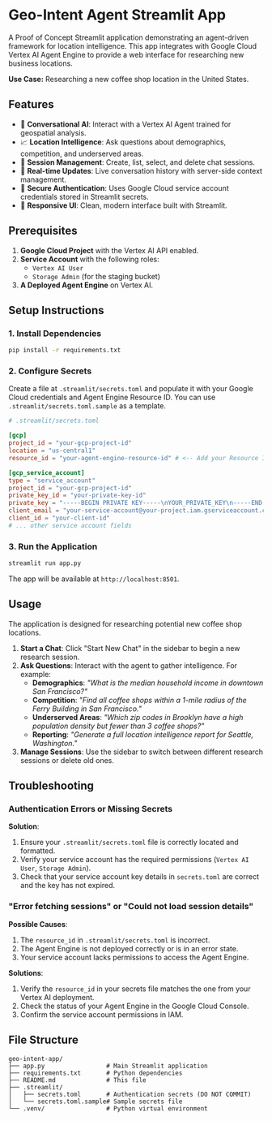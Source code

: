 # Geo-Intent Agent Streamlit App

A Proof of Concept Streamlit application demonstrating an agent-driven framework for location intelligence. This app integrates with Google Cloud Vertex AI Agent Engine to provide a web interface for researching new business locations.

**Use Case:** Researching a new coffee shop location in the United States.

## Features

- 🤖 **Conversational AI**: Interact with a Vertex AI Agent trained for geospatial analysis.
- 📈 **Location Intelligence**: Ask questions about demographics, competition, and underserved areas.
- 📝 **Session Management**: Create, list, select, and delete chat sessions.
- 🔄 **Real-time Updates**: Live conversation history with server-side context management.
- 🔐 **Secure Authentication**: Uses Google Cloud service account credentials stored in Streamlit secrets.
- 📱 **Responsive UI**: Clean, modern interface built with Streamlit.

## Prerequisites

1.  **Google Cloud Project** with the Vertex AI API enabled.
2.  **Service Account** with the following roles:
    *   `Vertex AI User`
    *   `Storage Admin` (for the staging bucket)
3.  **A Deployed Agent Engine** on Vertex AI.

## Setup Instructions

### 1. Install Dependencies

```bash
pip install -r requirements.txt
```

### 2. Configure Secrets

Create a file at `.streamlit/secrets.toml` and populate it with your Google Cloud credentials and Agent Engine Resource ID. You can use `.streamlit/secrets.toml.sample` as a template.

```toml
# .streamlit/secrets.toml

[gcp]
project_id = "your-gcp-project-id"
location = "us-central1"
resource_id = "your-agent-engine-resource-id" # <-- Add your Resource ID here

[gcp_service_account]
type = "service_account"
project_id = "your-gcp-project-id"
private_key_id = "your-private-key-id"
private_key = "-----BEGIN PRIVATE KEY-----\nYOUR_PRIVATE_KEY\n-----END PRIVATE KEY-----\n"
client_email = "your-service-account@your-project.iam.gserviceaccount.com"
client_id = "your-client-id"
# ... other service account fields
```

### 3. Run the Application

```bash
streamlit run app.py
```

The app will be available at `http://localhost:8501`.

## Usage

The application is designed for researching potential new coffee shop locations.

1.  **Start a Chat**: Click "Start New Chat" in the sidebar to begin a new research session.
2.  **Ask Questions**: Interact with the agent to gather intelligence. For example:
    *   **Demographics**: *"What is the median household income in downtown San Francisco?"*
    *   **Competition**: *"Find all coffee shops within a 1-mile radius of the Ferry Building in San Francisco."*
    *   **Underserved Areas**: *"Which zip codes in Brooklyn have a high population density but fewer than 3 coffee shops?"*
    *   **Reporting**: *"Generate a full location intelligence report for Seattle, Washington."*
3.  **Manage Sessions**: Use the sidebar to switch between different research sessions or delete old ones.

## Troubleshooting

### Authentication Errors or Missing Secrets
**Solution**:
1.  Ensure your `.streamlit/secrets.toml` file is correctly located and formatted.
2.  Verify your service account has the required permissions (`Vertex AI User`, `Storage Admin`).
3.  Check that your service account key details in `secrets.toml` are correct and the key has not expired.

### "Error fetching sessions" or "Could not load session details"
**Possible Causes**:
1.  The `resource_id` in `.streamlit/secrets.toml` is incorrect.
2.  The Agent Engine is not deployed correctly or is in an error state.
3.  Your service account lacks permissions to access the Agent Engine.

**Solutions**:
1.  Verify the `resource_id` in your secrets file matches the one from your Vertex AI deployment.
2.  Check the status of your Agent Engine in the Google Cloud Console.
3.  Confirm the service account permissions in IAM.

## File Structure

```
geo-intent-app/
├── app.py                 # Main Streamlit application
├── requirements.txt       # Python dependencies
├── README.md              # This file
├── .streamlit/
│   ├── secrets.toml       # Authentication secrets (DO NOT COMMIT)
│   └── secrets.toml.sample# Sample secrets file
└── .venv/                 # Python virtual environment
```
